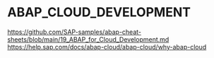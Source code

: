 # ABAP_CLOUD_DEVELOPMENT
https://github.com/SAP-samples/abap-cheat-sheets/blob/main/19_ABAP_for_Cloud_Development.md
https://help.sap.com/docs/abap-cloud/abap-cloud/why-abap-cloud
